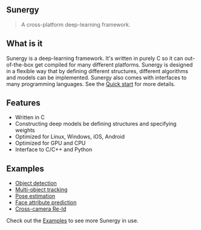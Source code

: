 ## Sunergy

> A cross-platform deep-learning framework.

## What is it

Sunergy is a deep-learning framework. It's written in purely C so it can out-of-the-box get compiled for many different platforms. Sunergy is designed in a flexible way that by defining different structures, different algorithms and models can be implemented. Sunergy also comes with interfaces to many programming languages. See the [Quick start](quickstart.md) for more details.

## Features

* Written in C
* Constructing deep models be defining structures and specifying weights
* Optimized for Linux, Windows, iOS, Android
* Optimized for GPU and CPU
* Interface to C/C++ and Python

## Examples

* [Object detection](det.md)
* [Multi-object tracking](mot.md)
* [Pose estimation](pose.md)
* [Face attribute prediction](face.md)
* [Cross-camera Re-Id](reid.md)

Check out the [Examples](example.md) to see more Sunergy in use.
